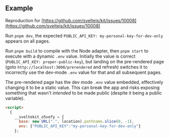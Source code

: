 ## Example

Reproduction for [https://github.com/sveltejs/kit/issues/10008](https://github.com/sveltejs/kit/issues/10008)

Run `pnpm dev`, the expected `PUBLIC_API_KEY: my-personal-key-for-dev-only` appears on all pages.

Run `pnpm build` to compile with the Node adapter, then `pnpm start` to execute with a dynamic `.env` value. Initially the value is correct (`PUBLIC_API_KEY: proper-public-key`), but landing on the pre-rendered page (goto `http://localhost:3000/prerendered` and refresh) switches it to incorrectly use the dev-mode `.env` value for that and all subsequent pages.

The pre-rendered page has the dev mode `.env` value embedded, effectively changing it to be a static value. This can break the app and risks exposing something that wasn't _intended_ to be made public (despite it being a public variable).

```html
<script>
  {
    __sveltekit_o5vefy = {
      base: new URL(".", location).pathname.slice(0, -1),
      env: {"PUBLIC_API_KEY":"my-personal-key-for-dev-only"}
    };
```